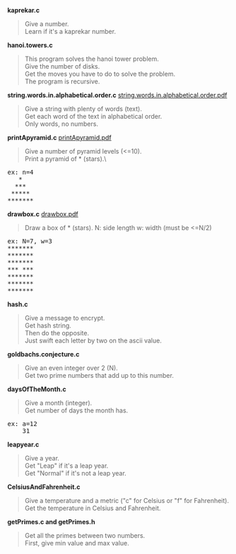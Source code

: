 **kaprekar.c**
>Give a number.\
>Learn if it's a kaprekar number.

**hanoi.towers.c**
>This program solves the hanoi tower problem.\
>Give the number of disks.\
>Get the moves you have to do to solve the problem.\
>The program is recursive.

**string.words.in.alphabetical.order.c**
[string.words.in.alphabetical.order.pdf](https://github.com/user-attachments/files/16405807/string.words.in.alphabetical.order.pdf)
>Give a string with plenty of words (text).\
>Get each word of the text in alphabetical order.\
>Only words, no numbers.

**printApyramid.c**
[printApyramid.pdf](https://github.com/user-attachments/files/16405805/printApyramid.pdf)
>Give a number of pyramid levels (<=10).\
>Print a pyramid of * (stars).\
<pre>
ex: n=4
   *
  ***
 *****
*******
</pre>

**drawbox.c**
[drawbox.pdf](https://github.com/user-attachments/files/16405806/drawbox.pdf)
>Draw a box of * (stars).
>N: side length
>w: width (must be <=N/2)
<pre>
ex: N=7, w=3
*******
*******
*******
*** ***
*******
*******
*******
</pre>

**hash.c**
>Give a message to encrypt.\
>Get hash string.\
>Then do the opposite.\
>Just swift each letter by two on the ascii value.

**goldbachs.conjecture.c**
>Give an even integer over 2 (N).\
>Get two prime numbers that add up to this number.

**daysOfTheMonth.c**
>Give a month (integer).\
>Get number of days the month has.
<pre>
ex: a=12
    31
</pre>

**leapyear.c**
>Give a year.\
>Get "Leap" if it's a leap year.\
>Get "Normal" if it's not a leap year.

**CelsiusAndFahrenheit.c**
>Give a temperature and a metric ("c" for Celsius or "f" for Fahrenheit).\
>Get the temperature in Celsius and Fahrenheit.

**getPrimes.c and getPrimes.h**
>Get all the primes between two numbers.\
>First, give min value and max value.

